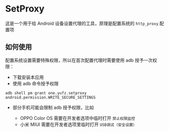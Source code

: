 # SetProxy
这是一个用于给 Android 设备设置代理的工具，原理是配置系统的 `http_proxy` 配置项

## 如何使用
配置系统设置需要特殊权限，所以在首次配置代理时需要使用 adb 授予一次权限：
- 下载安装本应用
- 使用 adb 命令授予权限
```shell
adb shell pm grant one.yufz.setproxy android.permission.WRITE_SECURE_SETTINGS
```
- 部分手机可能会限制 adb 授予权限，比如

  - OPPO Color OS 需要在开发者选项中临时打开 `禁止权限监控`
  - 小米 MIUI 需要在开发者选项里临时打开 `USB调试（安全设置）` 
